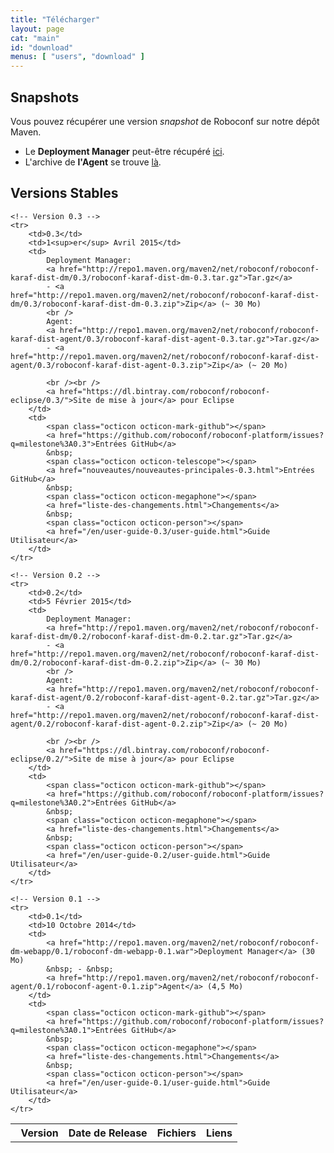 ```yaml
---
title: "Télécharger"
layout: page
cat: "main"
id: "download"
menus: [ "users", "download" ]
---
```


## Snapshots

Vous pouvez récupérer une version *snapshot* de Roboconf sur notre dépôt Maven.  

* Le **Deployment Manager** peut-être récupéré [ici](https://oss.sonatype.org/content/repositories/snapshots/net/roboconf/roboconf-karaf-dist-dm).
* L'archive de **l'Agent** se trouve [là](https://oss.sonatype.org/content/repositories/snapshots/net/roboconf/roboconf-karaf-dist-agent).


## Versions Stables

<table id="download-table">
	<tr>
		<th><span class="octicon octicon-pin"></span> &nbsp; Version</th>
		<th>Date de Release</th>
		<th>Fichiers</th>
		<th>Liens</th>
	</tr>
	
	<!-- Version 0.3 -->
	<tr>
		<td>0.3</td>
		<td>1<sup>er</sup> Avril 2015</td>
		<td>
			Deployment Manager: 
			<a href="http://repo1.maven.org/maven2/net/roboconf/roboconf-karaf-dist-dm/0.3/roboconf-karaf-dist-dm-0.3.tar.gz">Tar.gz</a>
			- <a href="http://repo1.maven.org/maven2/net/roboconf/roboconf-karaf-dist-dm/0.3/roboconf-karaf-dist-dm-0.3.zip">Zip</a> (~ 30 Mo)
			<br />
			Agent: 
			<a href="http://repo1.maven.org/maven2/net/roboconf/roboconf-karaf-dist-agent/0.3/roboconf-karaf-dist-agent-0.3.tar.gz">Tar.gz</a>
			- <a href="http://repo1.maven.org/maven2/net/roboconf/roboconf-karaf-dist-agent/0.3/roboconf-karaf-dist-agent-0.3.zip">Zip</a> (~ 20 Mo)
			
			<br /><br />
			<a href="https://dl.bintray.com/roboconf/roboconf-eclipse/0.3/">Site de mise à jour</a> pour Eclipse
		</td>
		<td>
			<span class="octicon octicon-mark-github"></span> 
			<a href="https://github.com/roboconf/roboconf-platform/issues?q=milestone%3A0.3">Entrées GitHub</a>
			&nbsp;
			<span class="octicon octicon-telescope"></span>
			<a href="nouveautes/nouveautes-principales-0.3.html">Entrées GitHub</a>
			&nbsp;
			<span class="octicon octicon-megaphone"></span>
			<a href="liste-des-changements.html">Changements</a> 
			&nbsp;
			<span class="octicon octicon-person"></span>
			<a href="/en/user-guide-0.3/user-guide.html">Guide Utilisateur</a>
		</td>
	</tr>
	
	<!-- Version 0.2 -->
	<tr>
		<td>0.2</td>
		<td>5 Février 2015</td>
		<td>
			Deployment Manager: 
			<a href="http://repo1.maven.org/maven2/net/roboconf/roboconf-karaf-dist-dm/0.2/roboconf-karaf-dist-dm-0.2.tar.gz">Tar.gz</a>
			- <a href="http://repo1.maven.org/maven2/net/roboconf/roboconf-karaf-dist-dm/0.2/roboconf-karaf-dist-dm-0.2.zip">Zip</a> (~ 30 Mo)
			<br />
			Agent: 
			<a href="http://repo1.maven.org/maven2/net/roboconf/roboconf-karaf-dist-agent/0.2/roboconf-karaf-dist-agent-0.2.tar.gz">Tar.gz</a>
			- <a href="http://repo1.maven.org/maven2/net/roboconf/roboconf-karaf-dist-agent/0.2/roboconf-karaf-dist-agent-0.2.zip">Zip</a> (~ 20 Mo)
			
			<br /><br />
			<a href="https://dl.bintray.com/roboconf/roboconf-eclipse/0.2/">Site de mise à jour</a> pour Eclipse
		</td>
		<td>
			<span class="octicon octicon-mark-github"></span> 
			<a href="https://github.com/roboconf/roboconf-platform/issues?q=milestone%3A0.2">Entrées GitHub</a>
			&nbsp;
			<span class="octicon octicon-megaphone"></span>
			<a href="liste-des-changements.html">Changements</a> 
			&nbsp;
			<span class="octicon octicon-person"></span>
			<a href="/en/user-guide-0.2/user-guide.html">Guide Utilisateur</a>
		</td>
	</tr>
	
	<!-- Version 0.1 -->
	<tr>
		<td>0.1</td>
		<td>10 Octobre 2014</td>
		<td>
			<a href="http://repo1.maven.org/maven2/net/roboconf/roboconf-dm-webapp/0.1/roboconf-dm-webapp-0.1.war">Deployment Manager</a> (30 Mo)
			&nbsp; - &nbsp;
			<a href="http://repo1.maven.org/maven2/net/roboconf/roboconf-agent/0.1/roboconf-agent-0.1.zip">Agent</a> (4,5 Mo)
		</td>
		<td>
			<span class="octicon octicon-mark-github"></span> 
			<a href="https://github.com/roboconf/roboconf-platform/issues?q=milestone%3A0.1">Entrées GitHub</a>
			&nbsp;
			<span class="octicon octicon-megaphone"></span>
			<a href="liste-des-changements.html">Changements</a> 
			&nbsp;
			<span class="octicon octicon-person"></span>
			<a href="/en/user-guide-0.1/user-guide.html">Guide Utilisateur</a>
		</td>
	</tr>
</table>
